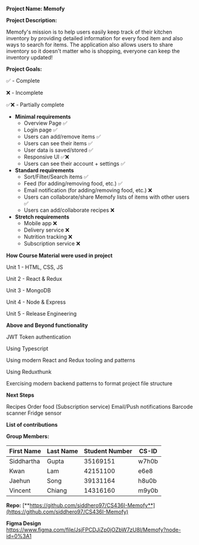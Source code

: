 **Project Name: Memofy**

**Project Description:**

Memofy's mission is to help users easily keep track of their kitchen inventory by providing detailed information for every food item and also ways to search for items. The application also allows users to share inventory so it doesn't matter who is shopping, everyone can keep the inventory updated!

**Project Goals:**

✅ - Complete

❌ - Incomplete

✅❌ - Partially complete

- **Minimal requirements**
  - Overview Page ✅
  - Login page ✅
  - Users can add/remove items ✅
  - Users can see their items ✅
  - User data is saved/stored ✅
  - Responsive UI ✅❌
  - Users can see their account + settings ✅
- **Standard requirements**
  - Sort/Filter/Search items ✅
  - Feed (for adding/removing food, etc.) ✅
  - Email notification (for adding/removing food, etc.) ❌
  - Users can collaborate/share Memofy lists of items with other users ✅
  - Users can add/collaborate recipes ❌
- **Stretch requirements**
  - Mobile app ❌
  - Delivery service ❌
  - Nutrition tracking ❌
  - Subscription service ❌

**How Course Material were used in project**

Unit 1 - HTML, CSS, JS

Unit 2 - React & Redux

Unit 3 - MongoDB

Unit 4 - Node & Express

Unit 5 - Release Engineering

**Above and Beyond functionality**

JWT Token authentication

Using Typescript

Using modern React and Redux tooling and patterns

Using Reduxthunk

Exercising modern backend patterns to format project file structure

**Next Steps**

Recipes
Order food (Subscription service)
Email/Push notifications
Barcode scanner
Fridge sensor

**List of contributions**

**Group Members:**

| **First Name** | **Last Name** | **Student Number** | **CS-ID** |
| --- | --- | --- | --- |
| Siddhartha | Gupta | 35169151 | w7h0b |
| Kwan | Lam | 42151100 | e6e8 |
| Jaehun | Song | 39131164 | h8u0b |
| Vincent | Chiang | 14316160 | m9y0b |

**Repo:** [**https://github.com/siddhero97/CS436I-Memofy**](https://github.com/siddhero97/CS436I-Memofy)

**Figma Design** https://www.figma.com/file/JsjFPCDJiZp0jOZbW7zU8l/Memofy?node-id=0%3A1
